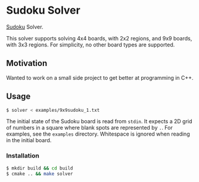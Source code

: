 # Sudoku Solver

[Sudoku](https://en.wikipedia.org/wiki/Sudoku) Solver.

This solver supports solving 4x4 boards, with 2x2 regions, and 9x9 boards, with 3x3 regions. For simplicity, no other board types are supported.

## Motivation

Wanted to work on a small side project to get better at programming in C++.

## Usage

```bash
$ solver < examples/9x9sudoku_1.txt
```

The initial state of the Sudoku board is read from `stdin`. It expects a 2D grid of numbers in a square where blank spots are represented by `.`. For examples, see the `examples` directory. Whitespace is ignored when reading in the initial board.

### Installation

```bash
$ mkdir build && cd build
$ cmake .. && make solver
```
